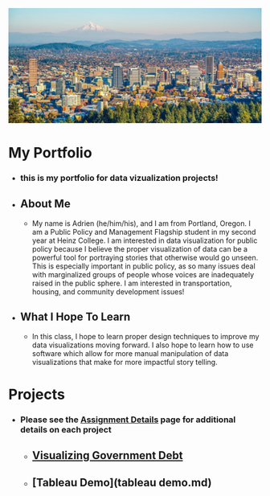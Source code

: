 ![Portland Skyline](portland.jpeg)

# My Portfolio
  - ### this is my portfolio for data vizualization projects!

  - ## About Me
    - My name is Adrien (he/him/his), and I am from Portland, Oregon. I am a Public Policy and Management Flagship student in my second year at Heinz College. I am interested in data visualization for public policy because I believe the proper visualization of data can be a powerful tool for portraying stories that otherwise would go unseen. This is especially important in public policy, as so many issues deal with marginalized groups of people whose voices are inadequately raised in the public sphere. I am interested in transportation, housing, and community development issues!

  - ## What I Hope To Learn
    - In this class, I hope to learn proper design techniques to improve my data visualizations moving forward. I also hope to learn how to use software which allow for more manual manipulation of data visualizations that make for more impactful story telling. 


# Projects
- ### Please see the [Assignment Details](assignment_detail.md) page for additional details on each project

  - ## [Visualizing Government Debt](government_debt_visualization.md)
  - ## [Tableau Demo](tableau demo.md)
